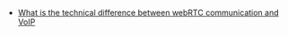 + [What is the technical difference between webRTC communication and VoIP](https://stackoverflow.com/questions/31433968/what-is-the-technical-difference-between-webrtc-communication-and-voip)
